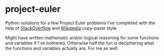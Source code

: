 # project-euler

Python solutions for a few Project Euler problems I've completed with the help of [StackOverflow](https://stackoverflow.com/) and [Wikipedia](https://en.wikipedia.org/wiki/Main_Page) copy-paste style.

Might have written mathematic and/or logical reasoning for some functions and variables if I've bothered. Otherwise half the fun is deciphering what the functions and variables actually are. For me as well.
